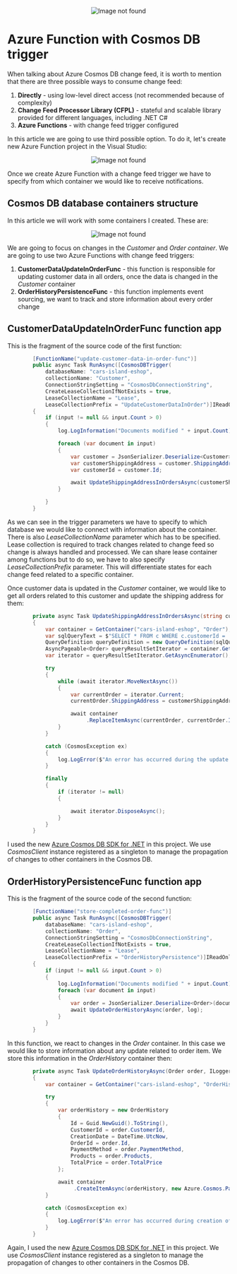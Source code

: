 ﻿<p align="center">
<img src="/assets/CosmosChangeFeedEventSourcing3.png?raw=true" alt="Image not found"/>
</p>

# Azure Function with Cosmos DB trigger

When talking about Azure Cosmos DB change feed, it is worth to mention that there are three possible ways to consume change feed:

1. **Directly** - using low-level direct access (not recommended because of complexity)
2. **Change Feed Processor Library (CFPL)** - stateful and scalable library provided for different languages, including .NET C#
3. **Azure Functions** - with change feed trigger configured

In this article we are going to use third possible option. To do it, let's create new Azure Function project in the Visual Studio:

<p align="center">
<img src="/assets/CosmosChangeFeedEventSourcing2.PNG?raw=true" alt="Image not found"/>
</p>

Once we create Azure Function with a change feed trigger we have to specify from which container we would like to receive notifications.

## Cosmos DB database containers structure

In this article we will work with some containers I created. These are:

<p align="center">
<img src="/assets/CosmosChangeFeedEventSourcing4.png?raw=true" alt="Image not found"/>
</p>

We are going to focus on changes in the *Customer* and *Order container*. We are going to use two Azure Functions with change feed triggers:

1. **CustomerDataUpdateInOrderFunc** - this function is responsible for updating customer data in all orders, once the data is changed in the *Customer* container
2. **OrderHistoryPersistenceFunc** - this function implements event sourcing, we want to track and store information about every order change


## CustomerDataUpdateInOrderFunc function app

This is the fragment of the source code of the first function:

```csharp
        [FunctionName("update-customer-data-in-order-func")]
        public async Task RunAsync([CosmosDBTrigger(
            databaseName: "cars-island-eshop",
            collectionName: "Customer",
            ConnectionStringSetting = "CosmosDbConnectionString",
            CreateLeaseCollectionIfNotExists = true,
            LeaseCollectionName = "Lease",
            LeaseCollectionPrefix = "UpdateCustomerDataInOrder")]IReadOnlyList<Document> input, ILogger log)
        {
            if (input != null && input.Count > 0)
            {
                log.LogInformation("Documents modified " + input.Count);

                foreach (var document in input)
                {
                    var customer = JsonSerializer.Deserialize<Customer>(document.ToString());
                    var customerShippingAddress = customer.ShippingAddress;
                    var customerId = customer.Id;

                    await UpdateShippingAddressInOrdersAsync(customerShippingAddress, customerId, log);
                }

            }
        }
```

As we can see in the trigger parameters we have to specify to which database we would like to connect with information about the container. There is also *LeaseCollectionName* parameter which has to be specified. Lease collection is required to track changes related to change feed so change is always handled and processed. We can share lease container among functions but to do so, we have to also specify *LeaseCollectionPrefix* parameter. This will differentiate states for each change feed related to a specific container.

Once customer data is updated in the *Customer* container, we would like to get all orders related to this customer and update the shipping address for them:

```csharp
        private async Task UpdateShippingAddressInOrdersAsync(string customerShippingAddress, string customerId, ILogger log)
        {
            var container = GetContainer("cars-island-eshop", "Order");
            var sqlQueryText = $"SELECT * FROM c WHERE c.customerId = '{customerId}'";
            QueryDefinition queryDefinition = new QueryDefinition(sqlQueryText);
            AsyncPageable<Order> queryResultSetIterator = container.GetItemQueryIterator<Order>(queryDefinition);
            var iterator = queryResultSetIterator.GetAsyncEnumerator();

            try
            {
                while (await iterator.MoveNextAsync())
                {
                    var currentOrder = iterator.Current;
                    currentOrder.ShippingAddress = customerShippingAddress;

                    await container
                         .ReplaceItemAsync(currentOrder, currentOrder.Id, new Azure.Cosmos.PartitionKey(currentOrder.Id));
                }
            }

            catch (CosmosException ex)
            {
                log.LogError($"An error has occurred during the update of orders for customer with id: {customerId}", ex);
            }

            finally
            {
                if (iterator != null)
                {

                    await iterator.DisposeAsync();
                }
            }
        }
```

I used the new [Azure Cosmos DB SDK for .NET](https://www.nuget.org/packages/Azure.Cosmos) in this project. We use *CosmosClient* instance registered as a singleton to manage the propagation of changes to other containers in the Cosmos DB.

## OrderHistoryPersistenceFunc function app

This is the fragment of the source code of the second function:

```csharp
        [FunctionName("store-completed-order-func")]
        public async Task RunAsync([CosmosDBTrigger(
            databaseName: "cars-island-eshop",
            collectionName: "Order",
            ConnectionStringSetting = "CosmosDbConnectionString",
            CreateLeaseCollectionIfNotExists = true,
            LeaseCollectionName = "Lease",
            LeaseCollectionPrefix = "OrderHistoryPersistence")]IReadOnlyList<Document> input, ILogger log)
        {
            if (input != null && input.Count > 0)
            {
                log.LogInformation("Documents modified " + input.Count);
                foreach (var document in input)
                {
                    var order = JsonSerializer.Deserialize<Order>(document.ToString());
                    await UpdateOrderHistoryAsync(order, log);
                }
            }
        }
```

In this function, we react to changes in the *Order* container. In this case we would like to store information about any update related to order item. We store this information in the *OrderHistory* container then:

```csharp
        private async Task UpdateOrderHistoryAsync(Order order, ILogger log)
        {
            var container = GetContainer("cars-island-eshop", "OrderHistory");

            try
            {
                var orderHistory = new OrderHistory
                {
                    Id = Guid.NewGuid().ToString(),
                    CustomerId = order.CustomerId,
                    CreationDate = DateTime.UtcNow,
                    OrderId = order.Id,
                    PaymentMethod = order.PaymentMethod,
                    Products = order.Products,
                    TotalPrice = order.TotalPrice
                };

                await container
                     .CreateItemAsync(orderHistory, new Azure.Cosmos.PartitionKey(orderHistory.OrderId));
            }

            catch (CosmosException ex)
            {
                log.LogError($"An error has occurred during creation of order history record for order with id: {order.Id}", ex);
            }
        }
```

Again, I used the new [Azure Cosmos DB SDK for .NET](https://www.nuget.org/packages/Azure.Cosmos) in this project. We use *CosmosClient* instance registered as a singleton to manage the propagation of changes to other containers in the Cosmos DB.